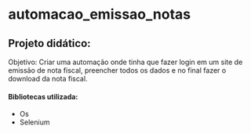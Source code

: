 # automacao_emissao_notas

## Projeto didático:

Objetivo: Criar uma automação onde tinha que fazer login em um site de emissão de nota fiscal, preencher todos os dados e no final fazer o download da nota fiscal.

#### Bibliotecas utilizada:

- Os
- Selenium
